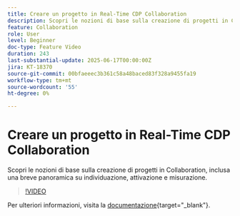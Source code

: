 ```yaml
---
title: Creare un progetto in Real-Time CDP Collaboration
description: Scopri le nozioni di base sulla creazione di progetti in Collaboration, inclusa una breve panoramica su individuazione, attivazione e misurazione.
feature: Collaboration
role: User
level: Beginner
doc-type: Feature Video
duration: 243
last-substantial-update: 2025-06-17T00:00:00Z
jira: KT-18370
source-git-commit: 00bfaeeec3b361c58a48baced83f328a9455fa19
workflow-type: tm+mt
source-wordcount: '55'
ht-degree: 0%

---
```



# Creare un progetto in Real-Time CDP Collaboration

Scopri le nozioni di base sulla creazione di progetti in Collaboration, inclusa una breve panoramica su individuazione, attivazione e misurazione.

>[!VIDEO](https://video.tv.adobe.com/v/3464033/?learn=on&enablevpops)

Per ulteriori informazioni, visita la [documentazione](https://experienceleague.adobe.com/en/docs/real-time-cdp-collaboration/using/collaborate/manage-projects){target="_blank"}.
